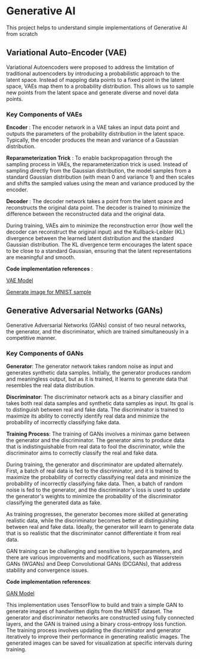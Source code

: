 # Generative AI
This project helps to understand simple implementations of Generative AI from scratch

## Variational Auto-Encoder (VAE)
Variational Autoencoders were proposed to address the limitation of traditional autoencoders by introducing a probabilistic approach to the latent space. Instead of mapping data points to a fixed point in the latent space, VAEs map them to a probability distribution. This allows us to sample new points from the latent space and generate diverse and novel data points.

### Key Components of VAEs

**Encoder** : The encoder network in a VAE takes an input data point and outputs the parameters of the probability distribution in the latent space. Typically, the encoder produces the mean and variance of a Gaussian distribution.

**Reparameterization Trick** : To enable backpropagation through the sampling process in VAEs, the reparameterization trick is used. Instead of sampling directly from the Gaussian distribution, the model samples from a standard Gaussian distribution (with mean 0 and variance 1) and then scales and shifts the sampled values using the mean and variance produced by the encoder.

**Decoder** : The decoder network takes a point from the latent space and reconstructs the original data point. The decoder is trained to minimize the difference between the reconstructed data and the original data.

During training, VAEs aim to minimize the reconstruction error (how well the decoder can reconstruct the original input) and the Kullback-Leibler (KL) divergence between the learned latent distribution and the standard Gaussian distribution. The KL divergence term encourages the latent space to be close to a standard Gaussian, ensuring that the latent representations are meaningful and smooth.

**Code implementation references** :

[VAE Model](https://github.com/dascun/generative_ai/edit/main/vae_tf.py)

[Generate image for MNIST sample](https://github.com/dascun/generative_ai/edit/main/mnist_image_generator_vae_tf.py)

## Generative Adversarial Networks (GANs)

Generative Adversarial Networks (GANs) consist of two neural networks, the generator, and the discriminator, which are trained simultaneously in a competitive manner.

### Key Components of GANs

**Generator**: The generator network takes random noise as input and generates synthetic data samples. Initially, the generator produces random and meaningless output, but as it is trained, it learns to generate data that resembles the real data distribution.

**Discriminator**: The discriminator network acts as a binary classifier and takes both real data samples and synthetic data samples as input. Its goal is to distinguish between real and fake data. The discriminator is trained to maximize its ability to correctly identify real data and minimize the probability of incorrectly classifying fake data.

**Training Process**: The training of GANs involves a minimax game between the generator and the discriminator. The generator aims to produce data that is indistinguishable from real data to fool the discriminator, while the discriminator aims to correctly classify the real and fake data.

During training, the generator and discriminator are updated alternately. First, a batch of real data is fed to the discriminator, and it is trained to maximize the probability of correctly classifying real data and minimize the probability of incorrectly classifying fake data. Then, a batch of random noise is fed to the generator, and the discriminator's loss is used to update the generator's weights to minimize the probability of the discriminator classifying the generated data as fake.

As training progresses, the generator becomes more skilled at generating realistic data, while the discriminator becomes better at distinguishing between real and fake data. Ideally, the generator will learn to generate data that is so realistic that the discriminator cannot differentiate it from real data.

GAN training can be challenging and sensitive to hyperparameters, and there are various improvements and modifications, such as Wasserstein GANs (WGANs) and Deep Convolutional GANs (DCGANs), that address stability and convergence issues.

**Code implementation references**:

[GAN Model](https://github.com/dascun/generative_ai/edit/main/gan_tf.py)

This implementation uses TensorFlow to build and train a simple GAN to generate images of handwritten digits from the MNIST dataset. The generator and discriminator networks are constructed using fully connected layers, and the GAN is trained using a binary cross-entropy loss function. The training process involves updating the discriminator and generator iteratively to improve their performance in generating realistic images. The generated images can be saved for visualization at specific intervals during training.
